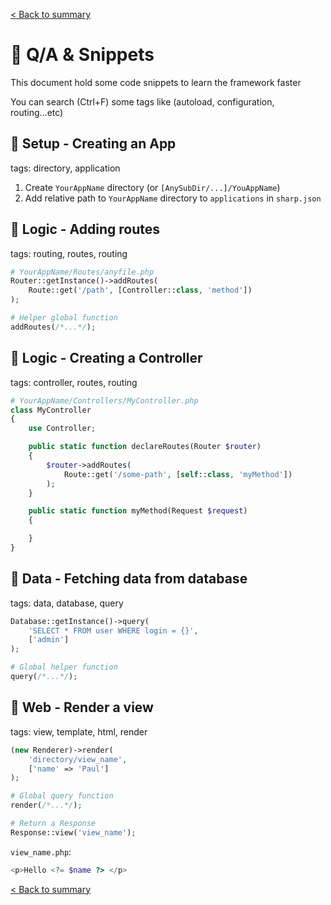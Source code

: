 [< Back to summary](../README.md)

# 💬 Q/A & Snippets

This document hold some code snippets to learn the framework faster

You can search (Ctrl+F) some tags like (autoload, configuration, routing...etc)

## 🔵 Setup - Creating an App

tags: directory, application

1. Create `YourAppName` directory (or `[AnySubDir/...]/YouAppName`)
2. Add relative path to `YourAppName` directory to `applications` in `sharp.json`

## 🔵 Logic - Adding routes

tags: routing, routes, routing

```php
# YourAppName/Routes/anyfile.php
Router::getInstance()->addRoutes(
    Route::get('/path', [Controller::class, 'method'])
);

# Helper global function
addRoutes(/*...*/);
```

## 🔵 Logic - Creating a Controller

tags: controller, routes, routing

```php
# YourAppName/Controllers/MyController.php
class MyController
{
    use Controller;

    public static function declareRoutes(Router $router)
    {
        $router->addRoutes(
            Route::get('/some-path', [self::class, 'myMethod'])
        );
    }

    public static function myMethod(Request $request)
    {

    }
}
```

## 🔵 Data - Fetching data from database

tags: data, database, query

```php
Database::getInstance()->query(
    'SELECT * FROM user WHERE login = {}',
    ['admin']
);

# Global helper function
query(/*...*/);
```

## 🔵 Web - Render a view

tags: view, template, html, render

```php
(new Renderer)->render(
    'directory/view_name',
    ['name' => 'Paul']
);

# Global query function
render(/*...*/);

# Return a Response
Response::view('view_name');
```
`view_name.php`:
```php
<p>Hello <?= $name ?> </p>
```

[< Back to summary](../README.md)